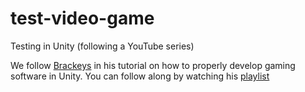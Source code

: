 # test-video-game
<h>Testing in Unity (following a YouTube series)</h>

We follow <a href = "https://www.youtube.com/channel/UCYbK_tjZ2OrIZFBvU6CCMiA">Brackeys</a> in his tutorial on how to properly develop gaming software in Unity. You can follow along by watching his <a href = "https://www.youtube.com/playlist?list=PLPV2KyIb3jR5QFsefuO2RlAgWEz6EvVi6">playlist</a>

